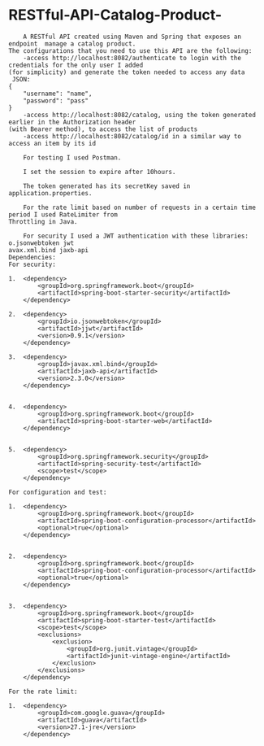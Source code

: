 # RESTful-API-Catalog-Product-

		A RESTful API created using Maven and Spring that exposes an endpoint  manage a catalog product.
	The configurations that you need to use this API are the following:
 		-access http://localhost:8082/authenticate to login with the credentials for the only user I added
 	(for simplicity) and generate the token needed to access any data
	 JSON:
	{
		"username": "name",
		"password": "pass"
	}
 		-access http://localhost:8082/catalog, using the token generated earlier in the Authorization header
 	(with Bearer method), to access the list of products
 		-access http://localhost:8082/catalog/id in a similar way to access an item by its id
 
		For testing I used Postman.

		I set the session to expire after 10hours.

		The token generated has its secretKey saved in application.properties.

		For the rate limit based on number of requests in a certain time period I used RateLimiter from
	Throttling in Java.
	
		For security I used a JWT authentication with these libraries: 
	o.jsonwebtoken jwt
	avax.xml.bind jaxb-api
	Dependencies: 
	For security:
	
	1.	<dependency>
			<groupId>org.springframework.boot</groupId>
			<artifactId>spring-boot-starter-security</artifactId>
		</dependency>	
		
	2.	<dependency>
			<groupId>io.jsonwebtoken</groupId>
			<artifactId>jjwt</artifactId>
			<version>0.9.1</version>
		</dependency>
		
	3.	<dependency>
			<groupId>javax.xml.bind</groupId>
			<artifactId>jaxb-api</artifactId>
			<version>2.3.0</version>
		</dependency>
		
		
	4.	<dependency>
			<groupId>org.springframework.boot</groupId>
			<artifactId>spring-boot-starter-web</artifactId>
		</dependency>
		
		
	5.	<dependency>
			<groupId>org.springframework.security</groupId>
			<artifactId>spring-security-test</artifactId>
			<scope>test</scope>
		</dependency>
		
	For configuration and test:
		
	1.	<dependency>
			<groupId>org.springframework.boot</groupId>
			<artifactId>spring-boot-configuration-processor</artifactId>
			<optional>true</optional>
		</dependency>
		
		
	2.	<dependency>
			<groupId>org.springframework.boot</groupId>
			<artifactId>spring-boot-configuration-processor</artifactId>
			<optional>true</optional>
		</dependency>
		
		
	3.	<dependency>
			<groupId>org.springframework.boot</groupId>
			<artifactId>spring-boot-starter-test</artifactId>
			<scope>test</scope>
			<exclusions>
				<exclusion>
					<groupId>org.junit.vintage</groupId>
					<artifactId>junit-vintage-engine</artifactId>
				</exclusion>
			</exclusions>
		</dependency>
		
	For the rate limit:
	
	1.	<dependency>
		    <groupId>com.google.guava</groupId>
		    <artifactId>guava</artifactId>
		    <version>27.1-jre</version>
		</dependency>
